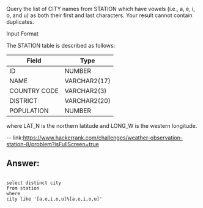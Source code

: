 Query the list of CITY names from STATION which have vowels (i.e., a, e, i, o, and u) as both their first and last characters. Your result cannot contain duplicates.

Input Format

The STATION table is described as follows:

|  Field | Type |
|---|---|
| ID  | NUMBER |
| NAME | VARCHAR2(17)   |
| COUNTRY CODE  | VARCHAR2(3)  |
| DISTRICT |  VARCHAR2(20) |
| POPULATION | NUMBER |

where LAT_N is the northern latitude and LONG_W is the western longitude.

--
link:https://www.hackerrank.com/challenges/weather-observation-station-8/problem?isFullScreen=true

<h2>Answer:</h2>
<code>
select distinct city
from station
where 
city like '[a,e,i,o,u]%[a,e,i,o,u]'
</code>
